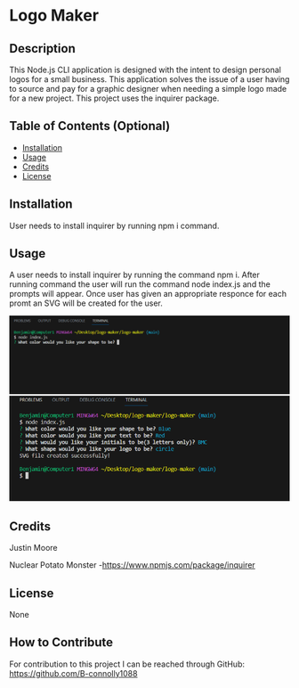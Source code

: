 # Logo Maker

## Description

This Node.js CLI application is designed with the intent to design personal logos for a small business. This application solves the issue of a user having to source and pay for a graphic designer when needing a simple logo made for a new project. This project uses the inquirer package.


## Table of Contents (Optional)

- [Installation](#installation)
- [Usage](#usage)
- [Credits](#credits)
- [License](#license)

## Installation

User needs to install inquirer by running npm i command.

## Usage

A user needs to install inquirer by running the command npm i. After running command the user will run the command node index.js and the prompts will appear. Once user has given an appropriate responce for each promt an SVG will be created for the user.

![AppScreenshot](images/Screenshot%202023-06-21%20171840.png)
![SppScreenshot](images/Screenshot%202023-06-21%20171914.png)


## Credits

Justin Moore 

Nuclear Potato Monster -https://www.npmjs.com/package/inquirer

## License

None

## How to Contribute

For contribution to this project I can be reached through GitHub: https://github.com/B-connolly1088